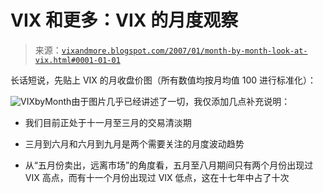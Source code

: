 <!--yml

分类：未分类

日期：2024-05-18 16:01:26

-->

# VIX 和更多：VIX 的月度观察

> 来源：[`vixandmore.blogspot.com/2007/01/month-by-month-look-at-vix.html#0001-01-01`](http://vixandmore.blogspot.com/2007/01/month-by-month-look-at-vix.html#0001-01-01)

长话短说，先贴上 VIX 的月收盘价图（所有数值均按月均值 100 进行标准化）：

![VIXbyMonth](http://i104.photobucket.com/albums/m163/bl82/VIXbyMonth.gif)由于图片几乎已经讲述了一切，我仅添加几点补充说明：

+   我们目前正处于十一月至三月的交易清淡期

+   三月到六月和六月到九月是两个需要关注的月度波动趋势

+   从“五月份卖出，远离市场”的角度看，五月至八月期间只有两个月份出现过 VIX 高点，而有十一个月份出现过 VIX 低点，这在十七年中占了十次
